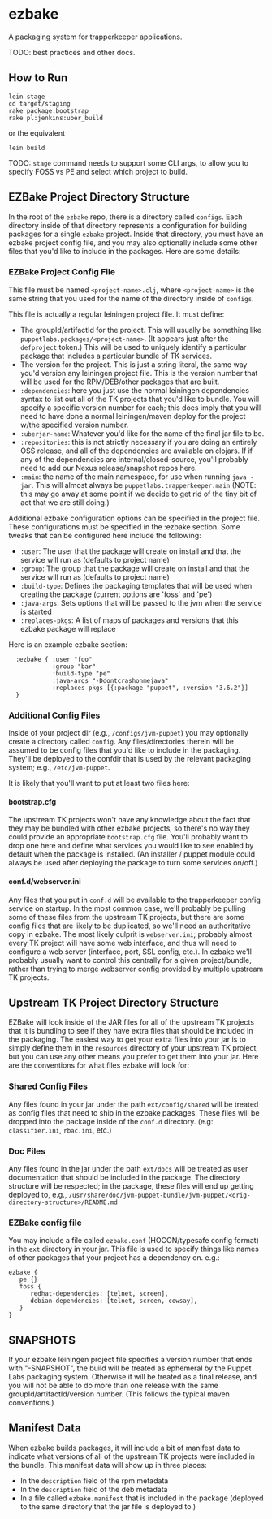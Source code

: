 ezbake
======

A packaging system for trapperkeeper applications.

TODO: best practices and other docs.

## How to Run

```
lein stage
cd target/staging
rake package:bootstrap
rake pl:jenkins:uber_build
```
or the equivalent
```
lein build
```
TODO: `stage` command needs to support some CLI args, to allow you to specify
FOSS vs PE and select which project to build.

## EZBake Project Directory Structure

In the root of the `ezbake` repo, there is a directory called `configs`.  Each
directory inside of that directory represents a configuration for building packages
for a single `ezbake` project.  Inside that directory, you must have an ezbake
project config file, and you may also optionally include some other files that
you'd like to include in the packages.  Here are some details:

### EZBake Project Config File

This file must be named `<project-name>.clj`, where `<project-name>` is the
same string that you used for the name of the directory inside of `configs`.

This file is actually a regular leiningen project file.  It must define:

* The groupId/artifactId for the project.  This will usually be something like
  `puppetlabs.packages/<project-name>`.  (It appears just after the `defproject`
  token.)  This will be used to uniquely identify a particular package that
  includes a particular bundle of TK services.
* The version for the project.  This is just a string literal, the same way
  you'd version any leiningen project file.  This is the version number that
  will be used for the RPM/DEB/other packages that are built.
* `:dependencies`: here you just use the normal leiningen dependencies syntax
  to list out all of the TK projects that you'd like to bundle.  You will specify
  a specific version number for each; this does imply that you will need to have
  done a normal leiningen/maven deploy for the project w/the specified version
  number.
* `:uberjar-name`: Whatever you'd like for the name of the final jar file to be.
* `:repositories`: this is not strictly necessary if you are doing an entirely
  OSS release, and all of the dependencies are available on clojars.  If if any
  of the dependencies are internal/closed-source, you'll probably need to add
  our Nexus release/snapshot repos here.
* `:main`: the name of the main namespace, for use when running `java -jar`.  This
  will almost always be `puppetlabs.trapperkeeper.main` (NOTE: this may go away
  at some point if we decide to get rid of the tiny bit of aot that we are still
  doing.)

Additional ezbake configuration options can be specified in the project file.
These configurations must be specified in the :ezbake section. Some tweaks that
can be configured here include the following:

* `:user`: The user that the package will create on install and that the
  service will run as (defaults to project name)
* `:group`: The group that the package will create on install and that the
  service will run as (defaults to project name)
* `:build-type`: Defines the packaging templates that will be used when
  creating the package (current options are 'foss' and 'pe')
* `:java-args`: Sets options that will be passed to the jvm when the service is
  started
* `:replaces-pkgs`: A list of maps of packages and versions that this ezbake
  package will replace

Here is an example ezbake section:

```
  :ezbake { :user "foo"
            :group "bar"
            :build-type "pe"
            :java-args "-Ddontcrashonmejava"
            :replaces-pkgs [{:package "puppet", :version "3.6.2"}]
  }
```

### Additional Config Files

Inside of your project dir (e.g., `/configs/jvm-puppet`) you may optionally
create a directory called `config`.  Any files/directories therein will be assumed
to be config files that you'd like to include in the packaging.  They'll be deployed
to the confdir that is used by the relevant packaging system; e.g., `/etc/jvm-puppet`.

It is likely that you'll want to put at least two files here:

#### bootstrap.cfg

The upstream TK projects won't have any knowledge about the fact that they may
be bundled with other ezbake projects, so there's no way they could provide
an appropriate `bootstrap.cfg` file.  You'll probably want to drop one here
and define what services you would like to see enabled by default when the
package is installed.  (An installer / puppet module could always be used after
deploying the package to turn some services on/off.)

#### conf.d/webserver.ini

Any files that you put in `conf.d` will be available to the trapperkeeper config
service on startup.  In the most common case, we'll probably be pulling some of
these files from the upstream TK projects, but there are some config files that
are likely to be duplicated, so we'll need an authoritative copy in ezbake.  The
most likely culprit is `webserver.ini`; probably almost every TK project will
have some web interface, and thus will need to configure a web server (interface,
port, SSL config, etc.).  In ezbake we'll probably usually want to control this
centrally for a given project/bundle, rather than trying to merge webserver config
provided by multiple upstream TK projects.

## Upstream TK Project Directory Structure

EZBake will look inside of the JAR files for all of the upstream TK projects that
it is bundling to see if they have extra files that should be included in the
packaging.  The easiest way to get your extra files into your jar is to simply
define them in the `resources` directory of your upstream TK project, but you
can use any other means you prefer to get them into your jar.  Here are the
conventions for what files ezbake will look for:

### Shared Config Files

Any files found in your jar under the path `ext/config/shared` will be treated
as config files that need to ship in the ezbake packages.  These files will be
dropped into the package inside of the `conf.d` directory.  (e.g: `classifier.ini`,
`rbac.ini`, etc.)

### Doc Files

Any files found in the jar under the path `ext/docs` will be treated as user
documentation that should be included in the package.  The directory structure
will be respected; in the package, these files will end up getting deployed to,
e.g., `/usr/share/doc/jvm-puppet-bundle/jvm-puppet/<orig-directory-structure>/README.md`

### EZBake config file

You may include a file called `ezbake.conf` (HOCON/typesafe config format) in the
`ext` directory in your jar.  This file is used to specify things like names of
other packages that your project has a dependency on.  e.g.:

```
ezbake {
   pe {}
   foss {
      redhat-dependencies: [telnet, screen],
      debian-dependencies: [telnet, screen, cowsay],
   }
}
```

## SNAPSHOTS

If your ezbake leiningen project file specifies a version number that ends with
"-SNAPSHOT", the build will be treated as ephemeral by the Puppet Labs packaging
system.  Otherwise it will be treated as a final release, and you will not be
able to do more than one release with the same groupId/artifactId/version number.
(This follows the typical maven conventions.)

## Manifest Data

When ezbake builds packages, it will include a bit of manifest data to indicate
what versions of all of the upstream TK projects were included in the bundle.  This
manifest data will show up in three places:

* In the `description` field of the rpm metadata
* In the `description` field of the deb metadata
* In a file called `ezbake.manifest` that is included in the package (deployed to
  the same directory that the jar file is deployed to.)